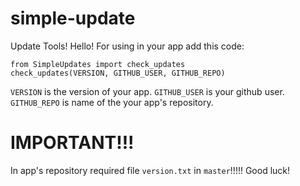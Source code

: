 # simple-update
Update Tools!
Hello! For using in your app add this code:
```python3
from SimpleUpdates import check_updates
check_updates(VERSION, GITHUB_USER, GITHUB_REPO)
```
`VERSION` is the version of your app.
`GITHUB_USER` is your github user.
`GITHUB_REPO` is name of the your app's repository.
# IMPORTANT!!!
In app's repository required file `version.txt` in `master`!!!!!
Good luck!
